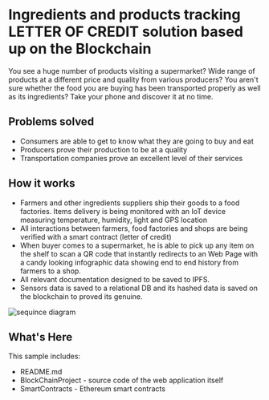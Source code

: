 Ingredients and products tracking LETTER OF CREDIT solution based up on the Blockchain
==================================================

You see a huge number of products visiting a supermarket? Wide range of products at a different price and quality from various producers? You aren't sure whether the food you are buying has been transported properly as well as its ingredients? Take your phone and discover it at no time.

Problems solved
-----------
* Consumers are able to get to know what they are going to buy and eat
* Producers prove their production to be at a quality
* Transportation companies prove an excellent level of their services

How it works
-----------
* Farmers and other ingredients suppliers ship their goods to a food factories. Items delivery is being monitored with an IoT device measuring temperature, humidity, light and GPS location
* All interactions between farmers, food factories and shops are being verified with a smart contract (letter of credit)
* When buyer comes to a supermarket, he is able to pick up any item on the shelf to scan a QR code that instantly redirects to an Web Page with a candy looking infographic data showing end to end history from farmers to a shop.
* All relevant documentation designed to be saved to IPFS.
* Sensors data is saved to a relational DB and its hashed data is saved on the blockchain to proved its genuine.

![sequince diagram](https://www.plantuml.com/plantuml/img/VLB9QiCm4BthAnw--P13rqCf9MG3Gw6fdHzGfAajeaX6aWF--qxYXVJIcqRpjXbf6PCCgJjR8P99bf0LhWwa3RaK8Pr66xpk51SfI7KohiRdzd3OblZQOLrkDyK1qTik6Uzmb94qkXPyJWrXPRqwgKOQbmaXLVBXhtxLjQqr53B8YA8IV6bIZsn3rbmezAWeN8oYeR-P-hkRLFy_V3_3AxAMmkY_zYvsPov5KM7nmQfu0nvoZ28HvYvWyf3uaSTWb60auqTl9Ztck9z53toUVoGD6ISyK_TNgwSS9KdTJtk5YJZITQspWDZVd8ROJ7cUmqtYiV6j6FllYtacnhxag9HqyRR-xnBAQvgGh7c7VCsnwlhXZMjF4Oq_an1BSfg_moy0)


What's Here
-----------

This sample includes:

* README.md
* BlockChainProject - source code of the web application itself
* SmartContracts - Ethereum smart contracts
